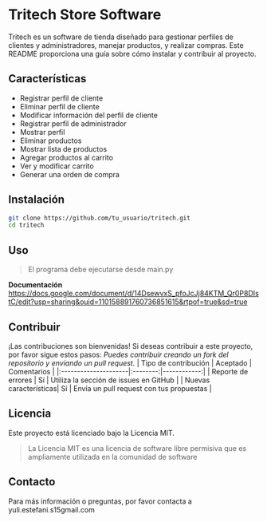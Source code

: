 # Tritech Store Software

Tritech es un software de tienda diseñado para gestionar perfiles de clientes y administradores, manejar productos, y realizar compras. Este README proporciona una guía sobre cómo instalar y contribuir al proyecto.

## Características

-   Registrar perfil de cliente
-   Eliminar perfil de cliente
-   Modificar información del perfil de cliente
-   Registrar perfil de administrador
-   Mostrar perfil
-   Eliminar productos
-   Mostrar lista de productos
-   Agregar productos al carrito
-   Ver y modificar carrito
-   Generar una orden de compra

## Instalación

```bash
git clone https://github.com/tu_usuario/tritech.git
cd tritech
```
## Uso
>El programa debe ejecutarse desde main.py

**Documentación**
https://docs.google.com/document/d/14DsewvxS_pfoJcJj84KTM_Qr0P8DIstC/edit?usp=sharing&ouid=110158891760736851615&rtpof=true&sd=true
## Contribuir

¡Las contribuciones son bienvenidas! Si deseas contribuir a este proyecto, por favor sigue estos pasos:
_Puedes contribuir creando un fork del repositorio y enviando un pull request._
   | Tipo de contribución | Aceptado | Comentarios |
   |:---------------------|:--------:|------------:|
   | Reporte de errores   | Sí       | Utiliza la sección de issues en GitHub |
   | Nuevas características| Sí      | Envía un pull request con tus propuestas |

## Licencia

Este proyecto está licenciado bajo la Licencia MIT. 
>La Licencia MIT es una licencia de software libre permisiva que es ampliamente utilizada en la comunidad de software
## Contacto

Para más información o preguntas, por favor contacta a yuli.estefani.s15gmail.com
